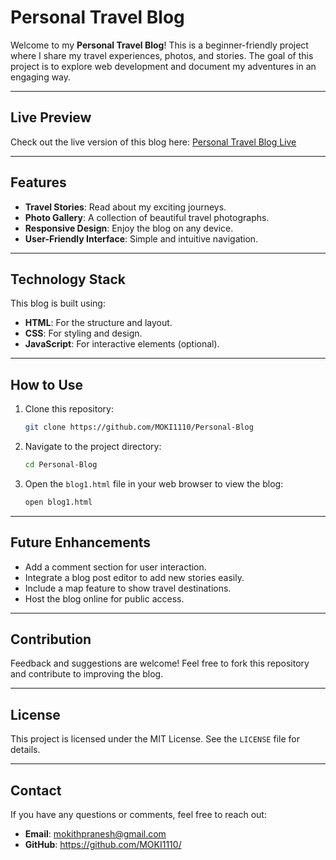 # Personal Travel Blog

Welcome to my **Personal Travel Blog**! This is a beginner-friendly project where I share my travel experiences, photos, and stories. The goal of this project is to explore web development and document my adventures in an engaging way.

---

## Live Preview
Check out the live version of this blog here: [Personal Travel Blog Live](https://codepen.io/Mokith-Pranesh-S/full/JjqjvZb)

---

## Features
- **Travel Stories**: Read about my exciting journeys.
- **Photo Gallery**: A collection of beautiful travel photographs.
- **Responsive Design**: Enjoy the blog on any device.
- **User-Friendly Interface**: Simple and intuitive navigation.

---

## Technology Stack
This blog is built using:
- **HTML**: For the structure and layout.
- **CSS**: For styling and design.
- **JavaScript**: For interactive elements (optional).

---

## How to Use
1. Clone this repository:
   ```bash
   git clone https://github.com/MOKI1110/Personal-Blog
   ```
2. Navigate to the project directory:
   ```bash
   cd Personal-Blog
   ```
3. Open the `blog1.html` file in your web browser to view the blog:
   ```bash
   open blog1.html
   ```

---

## Future Enhancements
- Add a comment section for user interaction.
- Integrate a blog post editor to add new stories easily.
- Include a map feature to show travel destinations.
- Host the blog online for public access.

---

## Contribution
Feedback and suggestions are welcome! Feel free to fork this repository and contribute to improving the blog.

---

## License
This project is licensed under the MIT License. See the `LICENSE` file for details.

---

## Contact
If you have any questions or comments, feel free to reach out:
- **Email**:  mokithpranesh@gmail.com
- **GitHub**: https://github.com/MOKI1110/
